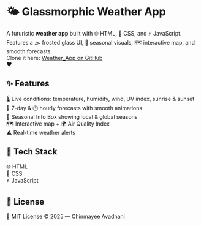 # 🌤️ Glassmorphic Weather App

A futuristic **weather app** built with 🌐 HTML, 🎨 CSS, and ⚡ JavaScript.  
Features a 🌫️ frosted glass UI, 🍂 seasonal visuals, 🗺️ interactive map, and smooth forecasts.  
Clone it here: [Weather_App on GitHub](https://github.com/ChinmayeeAvadhani/Weather_App.git)  
❤

## ✨ Features  
🌡 Live conditions: temperature, humidity, wind, UV index, sunrise & sunset  
📅 7-day & 🕒 hourly forecasts with smooth animations  
🍂 Seasonal Info Box showing local & global seasons  
🗺️ Interactive map + 🌍 Air Quality Index  
⚠️ Real-time weather alerts  


## 🚀 Tech Stack  
🌐 HTML  
🎨 CSS  
⚡ JavaScript  


## 📜 License  
📝 MIT License © 2025 — Chinmayee Avadhani
